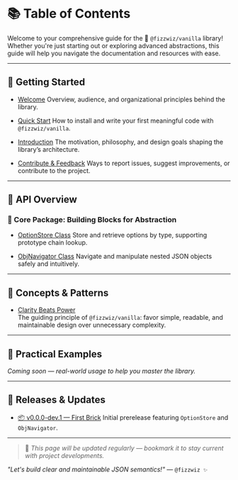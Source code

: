# 📚 Table of Contents

Welcome to your comprehensive guide for the 🍦 `@fizzwiz/vanilla` library!
Whether you're just starting out or exploring advanced abstractions, this guide will help you navigate the documentation and resources with ease.

---

## 🚀 Getting Started

* [Welcome](https://fizzwiz-vanilla.blogspot.com/p/welcome.html)
  Overview, audience, and organizational principles behind the library.

* [Quick Start](https://fizzwiz-vanilla.blogspot.com/p/quick-start.html)
  How to install and write your first meaningful code with `@fizzwiz/vanilla`.

* [Introduction](https://fizzwiz-vanilla.blogspot.com/p/intro.html)
  The motivation, philosophy, and design goals shaping the library’s architecture.

* [Contribute & Feedback](https://fizzwiz-vanilla.blogspot.com/p/contribute-feedback.html)
  Ways to report issues, suggest improvements, or contribute to the project.

---

## 📄 API Overview

### 🧬 Core Package: Building Blocks for Abstraction

* [OptionStore Class](https://fizzwiz-vanilla.blogspot.com/p/optionstore-class.html)
  Store and retrieve options by type, supporting prototype chain lookup.

* [ObjNavigator Class](https://fizzwiz-vanilla.blogspot.com/p/objnavigator-class.html)
  Navigate and manipulate nested JSON objects safely and intuitively.

---

## 🧠 Concepts & Patterns

* [Clarity Beats Power](https://fizzwiz-vanilla.blogspot.com/p/clarity-beats-power.html)  
  The guiding principle of `@fizzwiz/vanilla`: favor simple, readable, and maintainable design over unnecessary complexity.

---

## 🎯 Practical Examples

*Coming soon — real-world usage to help you master the library.*

---

## 📣 Releases & Updates

* [📦 v0.0.0-dev.1 — First Brick](https://fizzwiz-vanilla.blogspot.com/p/v000-dev1-first-brick.html)
  Initial prerelease featuring `OptionStore` and `ObjNavigator`.

---

> 📌 *This page will be updated regularly — bookmark it to stay current with project developments.*

*"Let's build clear and maintainable JSON semantics!"*
— `@fizzwiz ✨`
